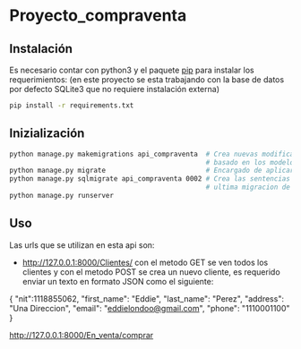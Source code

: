 # Proyecto_compraventa

## Instalación

Es necesario contar con python3 y el paquete [pip](https://pip.pypa.io/en/stable/) para instalar los requerimientos: (en este proyecto se esta trabajando con la base de datos por defecto SQLite3 que no requiere instalación externa)

```bash
pip install -r requirements.txt
```

## Inizialización 

```bash
python manage.py makemigrations api_compraventa  # Crea nuevas modificaciones 
                                                 # basado en los modelos ubicados en api_compraventa.models
python manage.py migrate                         # Encargado de aplicar las migraciones
python manage.py sqlmigrate api_compraventa 0002 # Crea las sentencias SQL para una migración '0002' es la 
                                                 # ultima migracion de api_compraventa.migrations
python manage.py runserver
```
## Uso

Las urls que se utilizan en esta api son:

- http://127.0.0.1:8000/Clientes/ con el metodo GET se ven todos los clientes y con el metodo POST se crea un nuevo cliente, es requerido enviar un texto en formato JSON como el siguiente:

{
    "nit":1118855062,
    "first_name": "Eddie",
    "last_name": "Perez",
    "address": "Una Direccion",
    "email": "eddielondoo@gmail.com",
    "phone": "1110001100"
}



http://127.0.0.1:8000/En_venta/comprar

